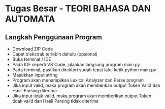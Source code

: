 # Tugas Besar - TEORI BAHASA DAN AUTOMATA

## Langkah Penggunaan Program
- Download ZIP Code
- Dapat diekstrak terlebih dahulu (opsional)
- Buka terminal / IDE
- Pada IDE seperti VS Code, jalankan langsung program main.py
- Pada terminal, pastikan direktori sudah tepat lalu, ketik python main.py
- Masukkan input string
- Program akan menampilkan Lexical Analyzer dan Parse program
- Jika input valid, maka program akan memberikan output Token Valid dan Hasil Parsing diterima
- Jika input tidak valid, maka program akan memberikan output Token tidak valid dan Hasil Parsing tidak diterima
